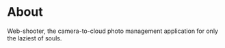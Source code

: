 # About
Web-shooter, the camera-to-cloud photo management application for only the laziest of souls.